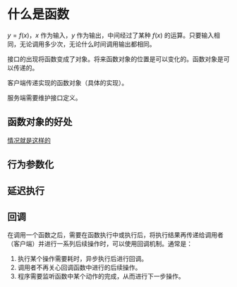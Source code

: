 
# 什么是函数

$y=f(x)$，$x$ 作为输入，$y$ 作为输出，中间经过了某种 $f(x)$ 的运算。只要输入相同，无论调用多少次，无论什么时间调用输出都相同。

接口的出现将函数变成了对象。将来函数对象的位置是可以变化的。函数对象是可以传递的。

客户端传递实现的函数对象（具体的实现）。

服务端需要维护接口定义。

## 函数对象的好处

[情况就是这样的](../LeetCode/动态规划/线性DP#lc-115-不同的子序列)

## 行为参数化

## 延迟执行

## 回调

在调用一个函数之后，需要在函数执行中或执行后，将执行结果再传递给调用者（客户端）并进行一系列后续操作时，可以使用回调机制。通常是：
1. 执行某个操作需要耗时，异步执行后进行回调。
2. 调用者不再关心回调函数中进行的后续操作。
3. 程序需要监听函数中某个动作的完成，从而进行下一步操作。


